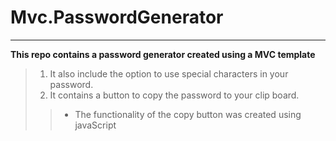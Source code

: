 # Mvc.PasswordGenerator
---
 **This repo contains a password generator created using a MVC template**
> 1. It also include the option to use special characters in your password.
> 2. It contains a button to copy the password to your clip board.
>> - The functionality of the copy button was created using javaScript
